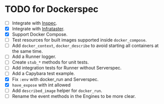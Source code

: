 # TODO for Dockerspec

* [ ] Integrate with [Inspec](https://www.chef.io/inspec/).
* [x] Integrate with [Infrataster](https://github.com/ryotarai/infrataster).
* [x] Support Docker Compose.
* [ ] Test resources for built images supported inside `docker_compose`.
* [ ] Add `docker_context`, `docker_describe` to avoid starting all containers at the same time.
* [ ] Add a Runner logger.
* [ ] Create `stub_*` methods for unit tests.
* [ ] Add integration tests for Runner without Serverspec.
* [ ] Add a Capybara test example.
* [x] Fix `:env` with docker_run and Serverspec.
* [x] `have_expose` with int allowed
* [ ] Add `described_image` helper for `docker_run`.
* [ ] Rename the event methods in the Engines to be more clear.
